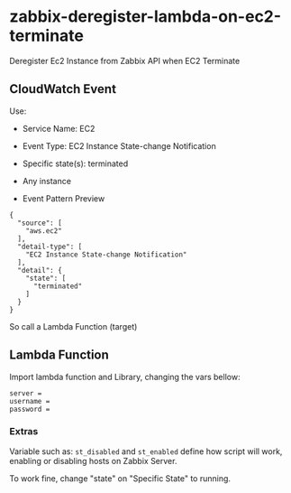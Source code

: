# zabbix-deregister-lambda-on-ec2-terminate
Deregister Ec2 Instance from Zabbix API when EC2 Terminate

## CloudWatch Event

Use:

* Service Name: EC2
* Event Type: EC2 Instance State-change Notification
* Specific state(s): terminated
* Any instance

* Event Pattern Preview

```
{
  "source": [
    "aws.ec2"
  ],
  "detail-type": [
    "EC2 Instance State-change Notification"
  ],
  "detail": {
    "state": [
      "terminated"
    ]
  }
}
```

So call a Lambda Function (target)


## Lambda Function

Import lambda function and Library, changing the vars bellow:


```
server =
username = 
password =
```

### Extras

Variable such as: 
```st_disabled``` and ```st_enabled``` define how script will work, enabling or disabling hosts on Zabbix Server. 

To work fine, change "state" on "Specific State" to running.
